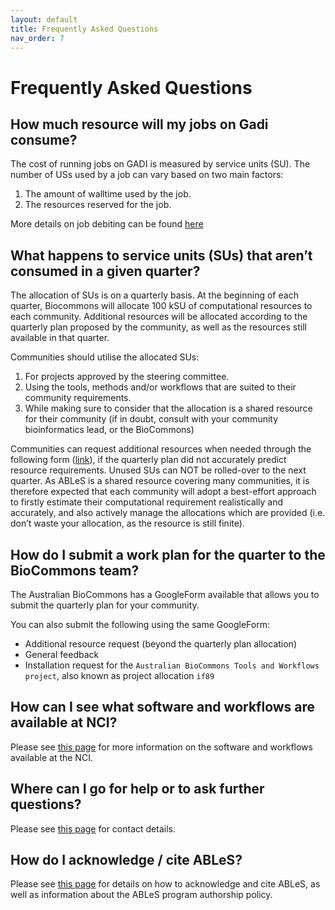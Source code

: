 ```yaml
---
layout: default
title: Frequently Asked Questions
nav_order: 7
---
```


# Frequently Asked Questions

## How much resource will my jobs on Gadi consume?

The cost of running jobs on GADI is measured by service units (SU). The number of USs used by a job can vary based on two main factors:
1. The amount of walltime used by the job. 
2. The resources reserved for the job.

More details on job debiting can be found [here](https://opus.nci.org.au/display/Help/2.+Compute+Grant+and+Job+Debiting)

## What happens to service units (SUs) that aren’t consumed in a given quarter?

The allocation of SUs is on a quarterly basis. At the beginning of each quarter, Biocommons will allocate 100 kSU of computational resources to each community. Additional resources will be allocated according to the quarterly plan proposed by the community, as well as the resources still available in that quarter. 

Communities should utilise the allocated SUs:

1. For projects approved by the steering committee. 
2. Using the tools, methods and/or workflows that are suited to their community requirements.
3. While making sure to consider that the allocation is a shared resource for their community (if in doubt, consult with your community bioinformatics lead, or the BioCommons)

Communities can request additional resources when needed through the following form ([link](https://docs.google.com/forms/d/e/1FAIpQLSeaJdpQXbvXYfjwXFRPAmtc0FjJEcCwplM7kCWye1DFMtgx9g/viewform?usp=sf_link)), if the quarterly plan did not accurately predict resource requirements. 
Unused SUs can NOT be rolled-over to the next quarter. As ABLeS is a shared resource covering many communities, it is therefore expected that each community will adopt a best-effort approach to firstly estimate their computational requirement realistically and accurately, and also actively manage the allocations which are provided (i.e. don’t waste your allocation, as the resource is still finite). 

## How do I submit a work plan for the quarter to the BioCommons team?
The Australian BioCommons has a GoogleForm available that allows you to submit the quarterly plan for your community.

You can also submit the following using the same GoogleForm: 

- Additional resource request (beyond the quarterly plan allocation)
- General feedback
- Installation request for the `Australian BioCommons Tools and Workflows project`, also known as project allocation `if89`

## How can I see what software and workflows are available at NCI?

Please see [this page](resources.html) for more information on the software and workflows available at the NCI. 

## Where can I go for help or to ask further questions?

Please see [this page](contact-us.html) for contact details.

## How do I acknowledge / cite ABLeS?

Please see [this page](acknowledgements.html) for details on how to acknowledge and cite ABLeS, as well as information about the ABLeS program authorship policy. 
